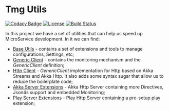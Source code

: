 
# Tmg Utils

[![Codacy Badge](https://api.codacy.com/project/badge/Grade/6b23f7a1ebbc499896347a287b757eb5)](https://www.codacy.com/app/telegraph/tmg-utils?utm_source=github.com&utm_medium=referral&utm_content=telegraph/tmg-utils&utm_campaign=badger)
[![License](https://img.shields.io/badge/License-Apache%202.0-blue.svg)](https://opensource.org/licenses/Apache-2.0) [![Build Status](https://jenkins-prod.api-platforms.telegraph.co.uk/job/Pipeline/job/tmg-utils/badge/icon)](https://jenkins-prod.api-platforms.telegraph.co.uk/job/Pipeline/job/tmg-utils/)

In this project we have a set of utilities that can help us speed up MicroService 
development. In it we can find:
 * [Base Utils](https://github.com/telegraph/tmg-utils/tree/master/base-utils) - contains a set of extensions and tools to manage configurations, 
 Settings, etc;
 * [Generic Client](https://github.com/telegraph/tmg-utils/tree/master/generic-client) - contains the monitoring mechanism and the *GenericClient* 
 definition;
 * [Http Client](https://github.com/telegraph/tmg-utils/tree/master/http-client) - *GenericClient* implementation for Http based on
 Akka Streams and Akka Http. It also adds some syntax sugar that allow us to reduce the boilerplate code; 
 * [Akka Server Extensions](https://github.com/telegraph/tmg-utils/tree/master/akka-server-ext) - Akka Http Server containing more Directives,
 Json4s support and embedded Monitoring;
 * [Play Server Extensions](https://github.com/telegraph/tmg-utils/tree/master/play-server-ext) - Play Http Server containing a pre-setup
 play extension;
    
